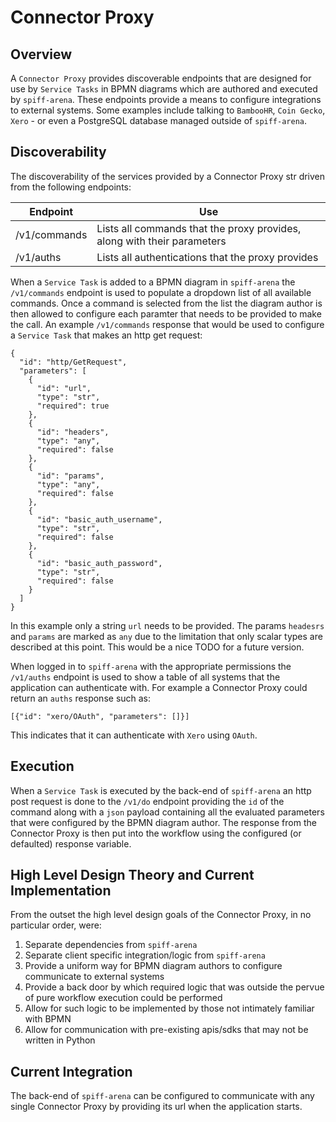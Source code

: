# Connector Proxy

## Overview

A `Connector Proxy` provides discoverable endpoints that are designed for use by `Service Tasks` in BPMN diagrams which are authored and executed by `spiff-arena`. These endpoints provide a means to configure integrations to external systems. Some examples include talking to `BambooHR`, `Coin Gecko`, `Xero` - or even a PostgreSQL database managed outside of `spiff-arena`.

## Discoverability

The discoverability of the services provided by a Connector Proxy str driven from the following endpoints:

| Endpoint | Use |
|----|----|
| /v1/commands | Lists all commands that the proxy provides, along with their parameters |
| /v1/auths | Lists all authentications that the proxy provides |

When a `Service Task` is added to a BPMN diagram in `spiff-arena` the `/v1/commands` endpoint is used to populate a dropdown list of all available commands. Once a command is selected from the list the diagram author is then allowed to configure each paramter that needs to be provided to make the call. An example `/v1/commands` response that would be used to configure a `Service Task` that makes an http get request:

```
{
  "id": "http/GetRequest",
  "parameters": [
    {
      "id": "url",
      "type": "str",
      "required": true
    },
    {
      "id": "headers",
      "type": "any",
      "required": false
    },
    {
      "id": "params",
      "type": "any",
      "required": false
    },
    {
      "id": "basic_auth_username",
      "type": "str",
      "required": false
    },
    {
      "id": "basic_auth_password",
      "type": "str",
      "required": false
    }
  ]
}
```

In this example only a string `url` needs to be provided. The params `headesrs` and `params` are marked as `any` due to the limitation that only scalar types are described at this point. This would be a nice TODO for a future version.

When logged in to `spiff-arena` with the appropriate permissions the `/v1/auths` endpoint is used to show a table of all systems that the application can authenticate with. For example a Connector Proxy could return an `auths` response such as:

```
[{"id": "xero/OAuth", "parameters": []}]
```

This indicates that it can authenticate with `Xero` using `OAuth`.

## Execution

When a `Service Task` is executed by the back-end of `spiff-arena` an http post request is done to the `/v1/do` endpoint providing the `id` of the command along with a `json` payload containing all the evaluated parameters that were configured by the BPMN diagram author. The response from the Connector Proxy is then put into the workflow using the configured (or defaulted) response variable.

## High Level Design Theory and Current Implementation

From the outset the high level design goals of the Connector Proxy, in no particular order, were:

1. Separate dependencies from `spiff-arena`
2. Separate client specific integration/logic from `spiff-arena`
3. Provide a uniform way for BPMN diagram authors to configure communicate to external systems
4. Provide a back door by which required logic that was outside the pervue of pure workflow execution could be performed
5. Allow for such logic to be implemented by those not intimately familiar with BPMN
6. Allow for communication with pre-existing apis/sdks that may not be written in Python



## Current Integration

The back-end of `spiff-arena` can be configured to communicate with any single Connector Proxy by providing its url when the application starts.
